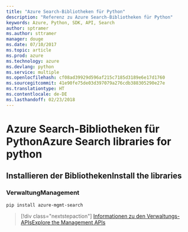 ```yaml
---
title: "Azure Search-Bibliotheken für Python"
description: "Referenz zu Azure Search-Bibliotheken für Python"
keywords: Azure, Python, SDK, API, Search
author: sptramer
ms.author: sttramer
manager: douge
ms.date: 07/10/2017
ms.topic: article
ms.prod: azure
ms.technology: azure
ms.devlang: python
ms.service: multiple
ms.openlocfilehash: cf08ad39929d596af215c7185d3189e6e17d1760
ms.sourcegitcommit: 41e90fe75de03d397079a276cdb388305290e27e
ms.translationtype: HT
ms.contentlocale: de-DE
ms.lasthandoff: 02/23/2018
---
```

# <a name="azure-search-libraries-for-python"></a><span data-ttu-id="01828-104">Azure Search-Bibliotheken für Python</span><span class="sxs-lookup"><span data-stu-id="01828-104">Azure Search libraries for python</span></span>

## <a name="install-the-libraries"></a><span data-ttu-id="01828-105">Installieren der Bibliotheken</span><span class="sxs-lookup"><span data-stu-id="01828-105">Install the libraries</span></span>


### <a name="management"></a><span data-ttu-id="01828-106">Verwaltung</span><span class="sxs-lookup"><span data-stu-id="01828-106">Management</span></span>

```bash
pip install azure-mgmt-search
```
> [!div class="nextstepaction"]
> [<span data-ttu-id="01828-107">Informationen zu den Verwaltungs-APIs</span><span class="sxs-lookup"><span data-stu-id="01828-107">Explore the Management APIs</span></span>](/python/api/overview/azure/search/management)